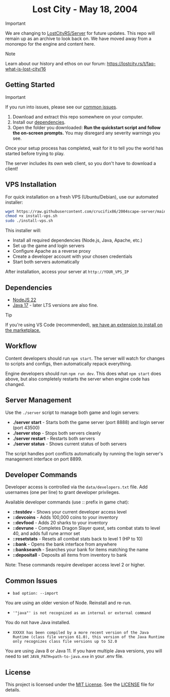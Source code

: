 <div align="center">
    <h1>Lost City - May 18, 2004</h1>
</div>

> [!IMPORTANT]  
> We are changing to [LostCityRS/Server](https://github.com/LostCityRS/Server) for future updates. This repo will remain up as an archive to look back on. We have moved away from a monorepo for the engine and content here.

> [!NOTE]
> Learn about our history and ethos on our forum: https://lostcity.rs/t/faq-what-is-lost-city/16

## Getting Started

> [!IMPORTANT]
> If you run into issues, please see our [common issues](#common-issues).

1. Download and extract this repo somewhere on your computer.
2. Install our [dependencies](#dependencies).
3. Open the folder you downloaded: **Run the quickstart script and follow the on-screen prompts.** You may disregard any severity warnings you see.

Once your setup process has completed, wait for it to tell you the world has started before trying to play.

The server includes its own web client, so you don't have to download a client!

## VPS Installation

For quick installation on a fresh VPS (Ubuntu/Debian), use our automated installer:

```bash
wget https://raw.githubusercontent.com/crucifix86/2004scape-server/main/install-vps.sh
chmod +x install-vps.sh
sudo ./install-vps.sh
```

This installer will:
- Install all required dependencies (Node.js, Java, Apache, etc.)
- Set up the game and login servers
- Configure Apache as a reverse proxy
- Create a developer account with your chosen credentials
- Start both servers automatically

After installation, access your server at `http://YOUR_VPS_IP`

## Dependencies

- [NodeJS 22](https://nodejs.org/)
- [Java 17](https://adoptium.net/) - later LTS versions are also fine.

> [!TIP]
> If you're using VS Code (recommended), [we have an extension to install on the marketplace.](https://marketplace.visualstudio.com/items?itemName=2004scape.runescriptlanguage)

## Workflow

Content developers should run `npm start`. The server will watch for changes to scripts and configs, then automatically repack everything.

Engine developers should run `npm run dev`. This does what `npm start` does above, but also completely restarts the server when engine code has changed.

## Server Management

Use the `./server` script to manage both game and login servers:

- **./server start** - Starts both the game server (port 8888) and login server (port 43500)
- **./server stop** - Stops both servers cleanly
- **./server restart** - Restarts both servers
- **./server status** - Shows current status of both servers

The script handles port conflicts automatically by running the login server's management interface on port 8899.

## Developer Commands

Developer access is controlled via the `data/developers.txt` file. Add usernames (one per line) to grant developer privileges.

Available developer commands (use :: prefix in game chat):
- **::testdev** - Shows your current developer access level
- **::devcoins** - Adds 100,000 coins to your inventory
- **::devfood** - Adds 20 sharks to your inventory  
- **::devrune** - Completes Dragon Slayer quest, sets combat stats to level 40, and adds full rune armor set
- **::resetstats** - Resets all combat stats back to level 1 (HP to 10)
- **::bank** - Opens the bank interface from anywhere
- **::banksearch <item name>** - Searches your bank for items matching the name
- **::depositall** - Deposits all items from inventory to bank

Note: These commands require developer access level 2 or higher.

## Common Issues

* `bad option: --import`  

You are using an older version of Node. Reinstall and re-run.

* `'"java"' is not recognized as an internal or external command`  

You do not have Java installed.

* `XXXXX has been compiled by a more recent version of the Java Runtime (class file version 61.0), this version of the Java Runtime only recognizes class file versions up to 52.0`  

You are using Java 8 or Java 11. If you have multiple Java versions, you will need to set `JAVA_PATH=path-to-java.exe` in your .env file.

## License
This project is licensed under the [MIT License](https://opensource.org/licenses/MIT). See the [LICENSE](LICENSE) file for details.
